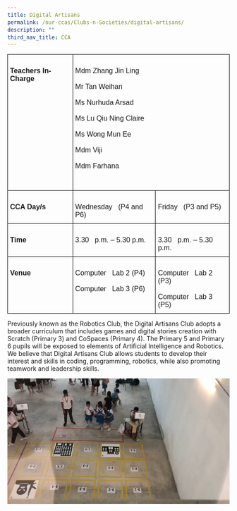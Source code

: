 ```yaml
---
title: Digital Artisans
permalink: /our-ccas/Clubs-n-Societies/digital-artisans/
description: ""
third_nav_title: CCA
---
```

<style type="text/css">
.tg  {border-collapse:collapse;border-spacing:0;}
.tg td{border-color:black;border-style:solid;border-width:1px;font-family:Arial, sans-serif;font-size:14px;
  overflow:hidden;padding:10px 5px;word-break:normal;}
.tg th{border-color:black;border-style:solid;border-width:1px;font-family:Arial, sans-serif;font-size:14px;
  font-weight:normal;overflow:hidden;padding:10px 5px;word-break:normal;}
.tg .tg-x5q1{font-size:16px;text-align:left;vertical-align:top}
.tg .tg-vox4{font-size:16px;font-weight:bold;text-align:left;vertical-align:top}
</style>
<table class="tg">
<thead>
  <tr>
    <th class="tg-vox4">&nbsp;&nbsp;&nbsp;<br>Teachers In-Charge&nbsp;&nbsp;&nbsp;</th>
    <th class="tg-x5q1" colspan="2">&nbsp;&nbsp;&nbsp;<br>Mdm Zhang Jin Ling<br>&nbsp;&nbsp;&nbsp;<br>Mr Tan Weihan <br>&nbsp;&nbsp;&nbsp;<br>Ms Nurhuda Arsad<br>&nbsp;&nbsp;&nbsp;<br>Ms Lu Qiu Ning Claire<br>&nbsp;&nbsp;&nbsp;<br>Ms Wong Mun Ee<br>&nbsp;&nbsp;&nbsp;<br>Mdm Viji<br>&nbsp;&nbsp;&nbsp;<br>Mdm Farhana<br>&nbsp;&nbsp;&nbsp;<br> &nbsp;&nbsp;&nbsp;</th>
  </tr>
</thead>
<tbody>
  <tr>
    <td class="tg-vox4">&nbsp;&nbsp;&nbsp;<br>CCA Day/s&nbsp;&nbsp;&nbsp;</td>
    <td class="tg-x5q1">&nbsp;&nbsp;&nbsp;<br>Wednesday&nbsp;&nbsp;&nbsp;(P4 and P6)&nbsp;&nbsp;&nbsp;</td>
    <td class="tg-x5q1">&nbsp;&nbsp;&nbsp;<br>Friday&nbsp;&nbsp;&nbsp;(P3 and P5)&nbsp;&nbsp;&nbsp;</td>
  </tr>
  <tr>
    <td class="tg-vox4">&nbsp;&nbsp;&nbsp;<br>Time&nbsp;&nbsp;&nbsp;</td>
    <td class="tg-x5q1">&nbsp;&nbsp;&nbsp;<br>3.30&nbsp;&nbsp;&nbsp;p.m. – 5.30 p.m.&nbsp;&nbsp;&nbsp;</td>
    <td class="tg-x5q1">&nbsp;&nbsp;&nbsp;<br>3.30&nbsp;&nbsp;&nbsp;p.m. – 5.30 p.m.&nbsp;&nbsp;&nbsp;</td>
  </tr>
  <tr>
    <td class="tg-vox4">&nbsp;&nbsp;&nbsp;<br>Venue&nbsp;&nbsp;&nbsp;</td>
    <td class="tg-x5q1">&nbsp;&nbsp;&nbsp;<br>Computer&nbsp;&nbsp;&nbsp;Lab 2 (P4) <br>&nbsp;&nbsp;&nbsp;<br>Computer&nbsp;&nbsp;&nbsp;Lab 3 (P6)&nbsp;&nbsp;&nbsp;</td>
    <td class="tg-x5q1">&nbsp;&nbsp;&nbsp;<br>Computer&nbsp;&nbsp;&nbsp;Lab 2 (P3) <br>&nbsp;&nbsp;&nbsp;<br>Computer&nbsp;&nbsp;&nbsp;Lab 3 (P5)&nbsp;&nbsp;&nbsp;</td>
  </tr>
</tbody>
</table>
	
Previously known as the Robotics Club, the Digital Artisans Club adopts a broader curriculum that includes games and digital stories creation with Scratch (Primary 3) and CoSpaces (Primary 4). The Primary 5 and Primary 6 pupils will be exposed to elements of Artificial Intelligence and Robotics. We believe that Digital Artisans Club allows students to develop their interest and skills in coding, programming, robotics, while also promoting teamwork and leadership skills.

![](/images/Drones.png)
